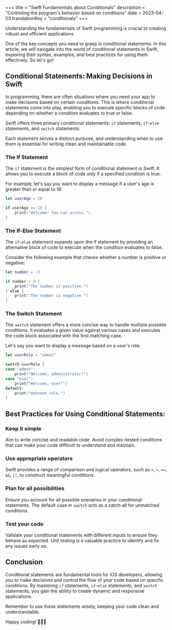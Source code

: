+++
title = "Swift Fundamentals about Conditionals"
description = "Controling the program's behavior based on conditions"
date = 2023-04-03
translationKey = "conditionals"
+++

Understanding the fundamentals of Swift programming is crucial to creating robust and efficient applications. 

One of the key concepts you need to grasp is conditional statements. In this article, we will navigate into the world of conditional statements in Swift, exploring their syntax, examples, and best practices for using them effectively. So let's go!

## Conditional Statements: Making Decisions in Swift
In programming, there are often situations where you need your app to make decisions based on certain conditions. This is where conditional statements come into play, enabling you to execute specific blocks of code depending on whether a condition evaluates to true or false.

Swift offers three primary conditional statements: `if` statements, `if`-`else` statements, and `switch` statements. 

Each statement serves a distinct purpose, and understanding when to use them is essential for writing clean and maintainable code.

### The If Statement
The `if` statement is the simplest form of conditional statement in Swift. It allows you to execute a block of code only if a specified condition is true. 

For example, let's say you want to display a message if a user's age is greater than or equal to 18:

```swift
let userAge = 20

if userAge >= 18 {
    print("Welcome! You can access.")
}
```

### The If-Else Statement
The `if`-`else` statement expands upon the if statement by providing an alternative block of code to execute when the condition evaluates to false. 

Consider the following example that checks whether a number is positive or negative:

```swift
let number = -5

if number > 0 {
    print("The number is positive.")
} else {
    print("The number is negative.")
}
```

### The Switch Statement
The `switch` statement offers a more concise way to handle multiple possible conditions. It evaluates a given value against various cases and executes the code block associated with the first matching case.

Let's say you want to display a message based on a user's role:

```swift
let userRole = "admin"

switch userRole {
case "admin":
    print("Welcome, administrator!")
case "user":
    print("Welcome, user!")
default:
    print("Unknown role.")
}
```

## Best Practices for Using Conditional Statements:

### Keep it simple
Aim to write concise and readable code. Avoid complex nested conditions that can make your code difficult to understand and maintain.

### Use appropriate operators
Swift provides a range of comparison and logical operators, such as `<`, `>`, `==`, `&&`, `||`, to construct meaningful conditions.

### Plan for all possibilities
Ensure you account for all possible scenarios in your conditional statements. The default case in `switch` acts as a catch-all for unmatched conditions.

### Test your code
Validate your conditional statements with different inputs to ensure they behave as expected. Unit testing is a valuable practice to identify and fix any issues early on.

## Conclusion
Conditional statements are fundamental tools for iOS developers, allowing you to make decisions and control the flow of your code based on specific conditions. By mastering `if` statements, `if`-`else` statements, and `switch` statements, you gain the ability to create dynamic and responsive applications. 

Remember to use these statements wisely, keeping your code clean and understandable.

Happy coding! 👨🏻‍💻
